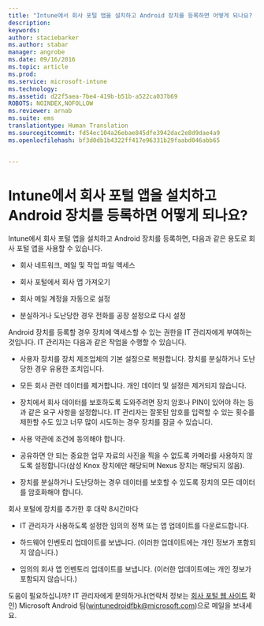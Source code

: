 ```yaml
---
title: "Intune에서 회사 포털 앱을 설치하고 Android 장치를 등록하면 어떻게 되나요? | Microsoft Intune"
description: 
keywords: 
author: staciebarker
ms.author: stabar
manager: angrobe
ms.date: 09/16/2016
ms.topic: article
ms.prod: 
ms.service: microsoft-intune
ms.technology: 
ms.assetid: d22f5aea-7be4-419b-b51b-a522ca037b69
ROBOTS: NOINDEX,NOFOLLOW
ms.reviewer: arnab
ms.suite: ems
translationtype: Human Translation
ms.sourcegitcommit: fd54ec104a26ebae845dfe3942dac2e8d9dae4a9
ms.openlocfilehash: bf3d0db1b4322ff417e96331b29faabd046abb65


---
```



# Intune에서 회사 포털 앱을 설치하고 Android 장치를 등록하면 어떻게 되나요?

Intune에서 회사 포털 앱을 설치하고 Android 장치를 등록하면, 다음과 같은 용도로 회사 포털 앱을 사용할 수 있습니다.

-   회사 네트워크, 메일 및 작업 파일 액세스

-   회사 포털에서 회사 앱 가져오기

-   회사 메일 계정을 자동으로 설정

-   분실하거나 도난당한 경우 전화를 공장 설정으로 다시 설정

Android 장치를 등록할 경우 장치에 액세스할 수 있는 권한을 IT 관리자에게 부여하는 것입니다. IT 관리자는 다음과 같은 작업을 수행할 수 있습니다.

-   사용자 장치를 장치 제조업체의 기본 설정으로 복원합니다. 장치를 분실하거나 도난당한 경우 유용한 조치입니다.

-   모든 회사 관련 데이터를 제거합니다. 개인 데이터 및 설정은 제거되지 않습니다.

-   장치에서 회사 데이터를 보호하도록 도와주려면 장치 암호나 PIN이 있어야 하는 등과 같은 요구 사항을 설정합니다. IT 관리자는 잘못된 암호를 입력할 수 있는 횟수를 제한할 수도 있고 너무 많이 시도하는 경우 장치를 잠글 수 있습니다.

-   사용 약관에 조건에 동의해야 합니다.

-   공유하면 안 되는 중요한 업무 자료의 사진을 찍을 수 없도록 카메라를 사용하지 않도록 설정합니다(삼성 Knox 장치에만 해당되며 Nexus 장치는 해당되지 않음).

-   장치를 분실하거나 도난당하는 경우 데이터를 보호할 수 있도록 장치의 모든 데이터를 암호화해야 합니다.

회사 포털에 장치를 추가한 후 대략 8시간마다

-   IT 관리자가 사용하도록 설정한 임의의 정책 또는 앱 업데이트를 다운로드합니다.

-   하드웨어 인벤토리 업데이트를 보냅니다. (이러한 업데이트에는 개인 정보가 포함되지 않습니다.)

-   임의의 회사 앱 인벤토리 업데이트를 보냅니다. (이러한 업데이트에는 개인 정보가 포함되지 않습니다.)

도움이 필요하십니까? IT 관리자에게 문의하거나(연락처 정보는 [회사 포털 웹 사이트](http://portal.manage.microsoft.com) 확인) Microsoft Android 팀(wintunedroidfbk@microsoft.com)으로 메일을 보내세요.



<!--HONumber=Oct16_HO2-->


